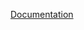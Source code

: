 [Documentation](https://docs.fluxninja.com/reference/policies/bundled-blueprints/policies/service-protection/average-latency.md)
